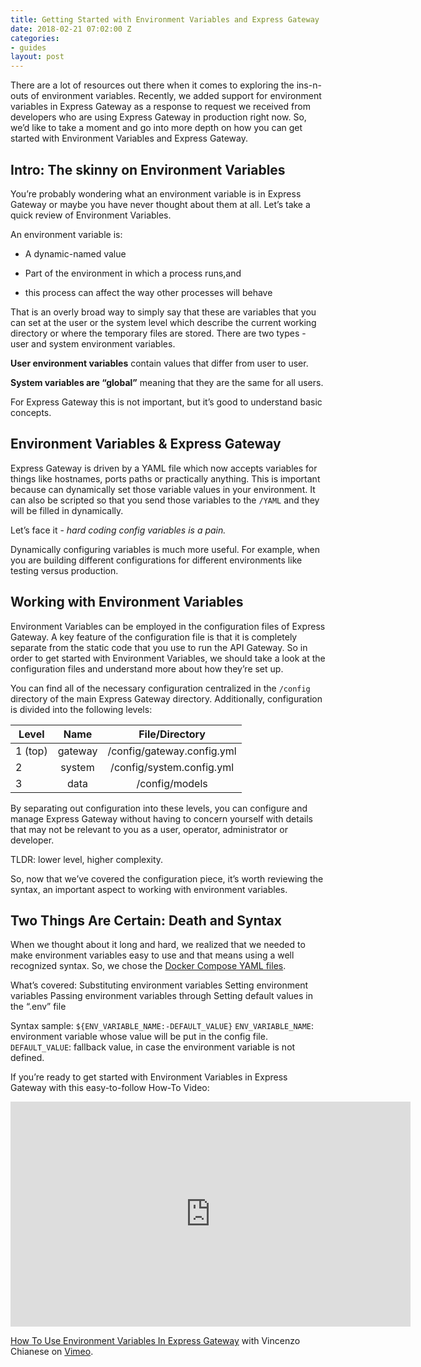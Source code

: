 ```yaml
---
title: Getting Started with Environment Variables and Express Gateway
date: 2018-02-21 07:02:00 Z
categories:
- guides
layout: post
---
```


There are a lot of resources out there when it comes to exploring the ins-n-outs of environment variables. Recently, we added support for environment variables in Express Gateway as a response to request we received from developers who are using Express Gateway in production right now. So, we’d like to take a moment and go into more depth on how you can get started with Environment Variables and Express Gateway.


<!--excerpt-->

## Intro: The skinny on Environment Variables

You’re probably wondering what an environment variable is in Express Gateway or maybe you have never thought about them at all. Let’s take a quick review of Environment Variables.

An environment variable is:

* A dynamic-named value

* Part of the environment in which a process runs,and

* this process can affect the way other processes will behave

That is an overly broad way to simply say that these are variables that you can set at the user or the system level which describe the current working directory or where the temporary files are stored. There are two types - user and system environment variables.

**User environment variables** contain values that differ from user to user.

**System variables are “global”** meaning that they are the same for all users.

For Express Gateway this is not important, but it’s good to understand basic concepts.

## Environment Variables & Express Gateway

Express Gateway is driven by a YAML file which now accepts variables for things like hostnames, ports paths or practically anything. This is important because can dynamically set those variable values in your environment. It can also be scripted so that you send those variables to the `/YAML` and they will be filled in dynamically.

Let’s face it - *hard coding config variables is a pain.*

Dynamically configuring variables is much more useful. For example, when you are building different configurations for different environments like testing versus production.

## Working with Environment Variables

Environment Variables can be employed in the configuration files of Express Gateway. A key feature of the configuration file is that it is completely separate from the static code that you use to run the API Gateway. So in order to get started with Environment Variables, we should take a look at the configuration files and understand more about how they’re set up.

You can find all of the necessary configuration centralized in the `/config` directory of the main Express Gateway directory. Additionally, configuration is divided into the following levels:

| Level   | Name    | File/Directory               |
|---------|:---------:|:------------------------------:|
| 1 (top) | gateway |  /config/gateway.config.yml  |
| 2       | system  |  /config/system.config.yml   |
| 3       | data    |  /config/models              |

By separating out configuration into these levels, you can configure and manage Express Gateway without having to concern yourself with details that may not be relevant to you as a user, operator, administrator or developer.

TLDR: lower level, higher complexity.

So, now that we’ve covered the configuration piece, it’s worth reviewing the syntax, an important aspect to working with environment variables.

## Two Things Are Certain: Death and Syntax

When we thought about it long and hard, we realized that we needed to make environment variables easy to use and that means using a well recognized syntax. So, we chose the [Docker Compose YAML files](https://docs.docker.com/engine/reference/builder/#environment-replacement).

What’s covered:
Substituting environment variables
Setting environment variables
Passing environment variables through
Setting default values in the “.env” file

Syntax sample:
`${ENV_VARIABLE_NAME:-DEFAULT_VALUE}`
`ENV_VARIABLE_NAME`: environment variable whose value will be put in the
config file.
`DEFAULT_VALUE`: fallback value, in case the environment variable is not defined.

If you’re ready to get started with Environment Variables in Express Gateway with this easy-to-follow How-To Video:

<iframe src="https://player.vimeo.com/video/256160092" width="640" height="360" frameborder="0" webkitallowfullscreen mozallowfullscreen allowfullscreen></iframe>
<p><a href="https://vimeo.com/256160092">How To Use Environment Variables In Express Gateway</a> with Vincenzo Chianese on <a href="https://vimeo.com/altsang">Vimeo</a>.</p>
